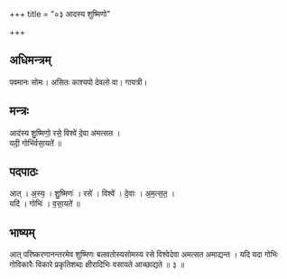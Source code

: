 +++
title = "०३ आदस्य शुष्मिणो"

+++
## अधिमन्त्रम्
पवमानः सोमः। असितः काश्यपो देवलो वा। गायत्री।

## मन्त्रः
आद॑स्य शु॒ष्मिणो॒ रसे॒ विश्वे॑ दे॒वा अ॑मत्सत ।  
यदी॒ गोभि॑र्वसा॒यते॑ ॥

## पदपाठः
आत् । अ॒स्य॒ । शु॒ष्मिणः॑ । रसे॑ । विश्वे॑ । दे॒वाः । अ॒म॒त्स॒त॒ ।  
यदि॑ । गोभिः॑ । व॒सा॒यते॑ ॥

## भाष्यम्
आत् परिष्करणानन्तरमेव शुष्मिणः बलवतोस्यसोमस्य रसे विश्वेदेवा अमत्सत अमाद्यन्त । यदि यदा गोभिः गोविकारैः विकारे प्रकृतिशब्दः क्षीरादिभिः वसायते आच्छाद्यते ॥ ३ ॥